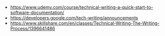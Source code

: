- https://www.udemy.com/course/technical-writing-a-quick-start-to-software-documentation/
- https://developers.google.com/tech-writing/announcements
- https://www.skillshare.com/en/classes/Technical-Writing-The-Writing-Process/1396641486
